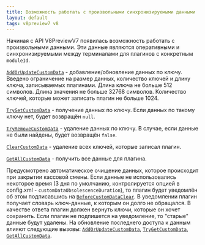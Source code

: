 ```yaml
---
title: Возможность работать с произвольными синхронизируемыми данными
layout: default
tags: v8preview7 v8
---
```


Начиная с API V8PreviewV7 появилась возможность работать с произвольными данными. Эти данные являются оперативными и синхронизируемыми между терминалами для плагинов с конкретным `moduleId`.

[`AddOrUpdateCustomData`](https://iiko.github.io/front.api.sdk/v8/html/M_Resto_Front_Api_IOperationService_AddOrUpdateCustomData.htm) - добавление/обновление данных по ключу. Введено ограничение на размер данных, количество ключей и длину ключа, записываемых плагинами. Длина ключа не больше 512 символов. Длина значения не больше 32768 символов. Количество ключей, которые может записать плагин не больше 1024.

[`TryGetCustomData`](https://iiko.github.io/front.api.sdk/v8/html/M_Resto_Front_Api_IOperationService_TryGetCustomData.htm) - получение данных по ключу. Если данных по такому ключу нет, будет возвращён `null`.

[`TryRemoveCustomData`](https://iiko.github.io/front.api.sdk/v8/html/M_Resto_Front_Api_IOperationService_TryRemoveCustomData.htm) - удаление данных по ключу. В случае, если данные не были найдены, будет возвращён `false`.

[`ClearCustomData`](https://iiko.github.io/front.api.sdk/v8/html/M_Resto_Front_Api_IOperationService_ClearCustomData.htm) - удаление всех ключей, которые записал плагин.

[`GetAllCustomData`](https://iiko.github.io/front.api.sdk/v8/html/M_Resto_Front_Api_IOperationService_GetAllCustomData.htm) - получить все данные для плагина.

Предусмотрено автоматическое очищение данных, которое происходит при закрытии кассовой смены. Если данные не использовались некоторое время (3 дня по умолчанию, контролируется опцией в config.xml - `customDataObsolescenceDuration`), то плагин будет уведомлён об этом подписавшись на [`BeforeCustomDataClear`](https://iiko.github.io/front.api.sdk/v8/html/P_Resto_Front_Api_INotificationService_BeforeCustomDataClear.htm). В уведомлении плагин получает словарь ключ-данные, к которым он долго не обращался. В качестве ответа плагин должен вернуть ключи, которые он хочет сохранить. Если плагин не подпишется на уведомление, то "старые" данные будут удалены. На обновление последнего доступа к данным влияют следующие вызовы: [`AddOrUpdateCustomData`](https://iiko.github.io/front.api.sdk/v8/html/M_Resto_Front_Api_IOperationService_AddOrUpdateCustomData.htm), [`TryGetCustomData`](https://iiko.github.io/front.api.sdk/v8/html/M_Resto_Front_Api_IOperationService_TryGetCustomData.htm), [`GetAllCustomData`](https://iiko.github.io/front.api.sdk/v8/html/M_Resto_Front_Api_IOperationService_GetAllCustomData.htm).